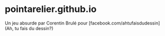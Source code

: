 # pointarelier.github.io
Un jeu absurde par Corentin Brulé pour [facebook.com/ahtufaisdudessin](Ah, tu fais du dessin?)
